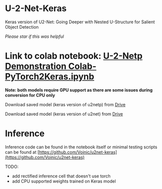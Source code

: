 # U-2-Net-Keras
Keras version of U2-Net: Going Deeper with Nested U-Structure for Salient Object Detection

*Please star if this was helpful*

# Link to colab notebook: [U-2-Netp Demonstration Colab-PyTorch2Keras.ipynb](https://colab.research.google.com/github/shreyas-bk/U-2-Net-Keras/blob/main/U_2_Netp_Demonstration_Colab_PyTorch2Keras.ipynb?authuser=1)

**Note: both models require GPU support as there are some issues during conversion for CPU only**

Download saved model (keras version of u2netp) from [Drive](https://drive.google.com/file/d/1HsA3zn4zKiyOCQlxDQZCdG8TS5C7daoe/view?usp=sharing)

Download saved model (keras version of u2net) from [Drive](https://drive.google.com/file/d/1y3LQSuxZcggilzMo82rPdGW9PMt-Lqam/view?usp=sharing)

# Inference
Inference code can be found in the notebook itself or minimal testing scripts can be found at [https://github.com/Voinic/u2net-keras](https://github.com/Voinic/u2net-keras)

TODO:
 - add rectified inference cell that doesn't use torch
 - add CPU supported weights trained on Keras model
